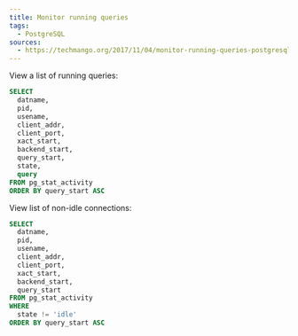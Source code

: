 ```yaml
---
title: Monitor running queries
tags:
  - PostgreSQL
sources:
  - https://techmango.org/2017/11/04/monitor-running-queries-postgresql/
---
```


View a list of running queries:

```sql
SELECT
  datname,
  pid,
  usename,
  client_addr,
  client_port,
  xact_start,
  backend_start,
  query_start,
  state,
  query
FROM pg_stat_activity
ORDER BY query_start ASC
```

View list of non-idle connections:

```sql
SELECT
  datname,
  pid,
  usename,
  client_addr,
  client_port,
  xact_start,
  backend_start,
  query_start
FROM pg_stat_activity
WHERE
  state != 'idle'
ORDER BY query_start ASC
```
